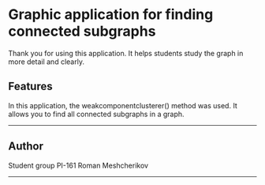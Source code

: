 Graphic application for finding connected subgraphs
===================================================


Thank you for using this application.
It helps students study the graph in more detail and clearly.


Features
--------

In this application, the weakcomponentclusterer() method was used.
It allows you to find all connected subgraphs in a graph.

-----------------------------------------------------------------


Author
------

Student group PI-161 
Roman Meshcherikov

--------------------
